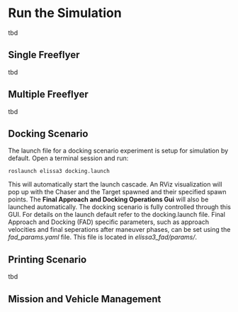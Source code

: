# Run the Simulation

tbd

## Single Freeflyer

tbd

## Multiple Freeflyer

tbd

## Docking Scenario

The launch file for a docking scenario experiment is setup for simulation by default.
Open a terminal session and run:

```shell
roslaunch elissa3 docking.launch
```
This will automatically start the launch cascade. An RViz visualization will pop up with the Chaser and the Target spawned and their specified spawn points.
The **Final Approach and Docking Operations Gui** will also be launched automatically. The docking scenario is fully controlled through this GUI.
For details on the launch default refer to the docking.launch file.
Final Approach and Docking (FAD) specific parameters, such as approach velocities and final seperations after maneuver phases, can be set using the *fad_params.yaml* file.
This file is located in *elissa3_fad/params/*.

<!-- TODO Add image of GUI and simulation -->
<!-- TODO add some of the defaults -->


## Printing Scenario

tbd

## Mission and Vehicle Management
